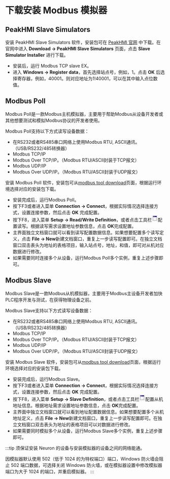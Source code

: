 # 下载安装 Modbus 模拟器

## PeakHMI Slave Simulators
安装 PeakHMI Slave Simulators 软件，安装包可在 [PeakHMI 官网](https://hmisys.com) 中下载。在官网中进入 **Download -> PeakHMI Slave Simulators** 页面，点击 **Slave Simulator Installer** 进行下载。

* 安装后，运行 Modbus TCP slave EX。
* 进入 **Windows -> Register data**，首先选择站点号，例如，1。点击 **OK** 后选择寄存器，例如，40001。则对应地址为1!40001，可以在其中输入点位数值。


## Modbus Poll
Modbus Poll是一款Modbus主机模拟器，主要用于帮助Modbus从设备开发者或其他想要测试和模拟Modbus协议的开发者使用。

Modbus Poll支持以下方式读写设备数据：
* 在RS232或者RS485串口网络上使用Modbus RTU, ASCII通讯。（USB/RS232/485转换器）
* Modbus TCP/IP
* Modbus Over TCP/IP。（Modbus RTU/ASCII封装于TCP报文）
* Modbus UDP/IP
* Modbus Over UDP/IP。（Modbus RTU/ASCII封装于UDP报文）
  
安装 Modbus Poll 软件，安装包可从[modbus tool download](https://www.modbustools.com/download.html)页面，根据运行环境选择对应的安装包下载。

* 安装完成后，运行Modbus Poll。
* 按下F3或者进入菜单 **Connection -> Connect**，根据实际情况选择连接方式，设置连接参数，然后点击 **OK** 完成配置。
* 按下F8，进入菜单 **Setup -> Read/Write Definition**，或者点击工具栏![Read/Write Definition](assets/mbpoll-definition-button.png)配置读写。根据读写需求设置地址参数信息，点击 **OK**完成配置。
* 主界面独立文档窗口就可以看到读写配置数据信息。如果想要配置多个读写定义，点击 **File -> New**新建文档窗口，重复上一步读写配置即可。在独立文档窗口双击表头为地址的表格项目，输入站点号，地址，和值，即可对从机对应数据进行修改。
* 如果需要同时连接多个从设备，运行Modbus Poll多个实例，重复上述步骤即可。

## Modbus Slave
Modbus Slave是一款Modbus从机模拟器，主要用于Modbus主设备开发者加快PLC程序开发与测试，在获得物理设备之前。

Modbus Slave支持以下方式读写设备数据：
* 在RS232或者RS485串口网络上使用Modbus RTU, ASCII通讯。（USB/RS232/485转换器）
* Modbus TCP/IP
* Modbus Over TCP/IP。（Modbus RTU/ASCII封装于TCP报文）
* Modbus UDP/IP
* Modbus Over UDP/IP。（Modbus RTU/ASCII封装于UDP报文）

安装 Modbus Slave 软件，安装包可从[modbus tool download](https://www.modbustools.com/download.html)页面，根据运行环境选择对应的安装包下载。

* 安装完成后，运行Modbus Slave。
* 按下F3或者进入菜单 **Connection -> Connect**，根据实际情况选择连接方式，设置连接参数，然后点击 **OK** 完成配置。
* 按下F8，进入菜单 **Setup -> Slave Definition**，或者点击工具栏![Slave Definition](assets/mbpoll-definition-button.png)配置从机地址信息。根据地址需求设置地址参数信息，点击 **OK**完成配置。
* 主界面中独立文档窗口就可以看到地址配置数据信息。如果想要配置多个从机地址定义，点击 **File -> New**新建文档窗口，重复上一步读写配置即可。在独立文档窗口双击表头为地址的表格项目可以对数据进行修改。
* 如果需要同时模拟多个从设备，运行Modbus Slave多个实例，重复上述步骤即可。



:::tip
须保证安装 Neuron 的设备与安装模拟器的设备之间的网络能通。

因模拟器默认使用 502（低于 1024 的为特权端口）端口，Windows 防火墙会阻止 502 端口数据，可选择关闭 Windows 防火墙，或在模拟器设置中修改模拟器端口为大于 1024 的端口，并重启模拟器。
:::